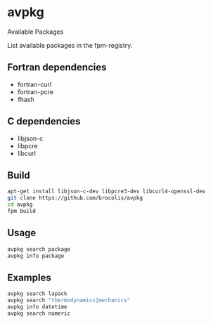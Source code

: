 # avpkg
Available Packages

List available packages in the fpm-registry.

## Fortran dependencies
- fortran-curl
- fortran-pcre
- fhash

## C dependencies
- libjson-c
- libpcre
- libcurl

## Build
```bash
apt-get install libjson-c-dev libpcre3-dev libcurl4-openssl-dev
git clone https://github.com/brocolis/avpkg
cd avpkg
fpm build
```

## Usage
```bash
avpkg search package
avpkg info package
```

## Examples
```bash
avpkg search lapack
avpkg search "thermodynamics|mechanics"
avpkg info datetime
avpkg search numeric
```
